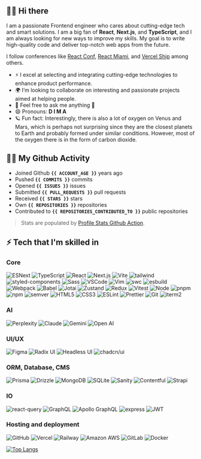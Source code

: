 ## 🙌🏼 Hi there
I am a passionate Frontend engineer who cares about cutting-edge tech and smart solutions. I am a big fan of **React**, **Next.js**, and **TypeScript**, and I am always looking for new ways to improve my skills. My goal is to write high-quality code and deliver top-notch web apps from the future.

I follow conferences like [React Conf](https://conf.react.dev/), [React Miami](https://www.reactmiami.com/), and [Vercel Ship](https://vercel.com/ship) among others.

-   ⚡ I excel at selecting and integrating cutting-edge technologies to enhance product performance.
-   🌍 I’m looking to collaborate on interesting and passionate projects aimed at helping people.
-   💬 Feel free to ask me anything 🙂
-   😄 Pronouns: **D I M A**
-   🪐 Fun fact: Interestingly, there is also a lot of oxygen on Venus and Mars, which is perhaps not surprising since they are the closest planets to Earth and probably formed under similar conditions. However, most of the oxygen there is in the form of carbon dioxide.

## 🤟🏼 My Github Activity

-   Joined Github **`{{ ACCOUNT_AGE }}`** years ago
-   Pushed **`{{ COMMITS }}`** commits
-   Opened **`{{ ISSUES }}`** issues
-   Submitted **`{{ PULL_REQUESTS }}`** pull requests
-   Received **`{{ STARS }}`** stars
-   Own **`{{ REPOSITORIES }}`** repositories
-   Contributed to **`{{ REPOSITORIES_CONTRIBUTED_TO }}`** public repositories

> Stats are populated by [Profile Stats Github Action](https://github.com/marketplace/actions/profile-readme-stats).

## ⚡ Tech that I'm skilled in

### Core

![ESNext](<https://img.shields.io/badge/-JavaScript_(ESNext)-f5da55?style=flat&logo=javascript&logoColor=black>)
![TypeScript](https://img.shields.io/badge/-TypeScript-white?style=flat&logo=typescript)
![React](https://img.shields.io/badge/-React-black?style=flat&logo=react)
![Next.js](https://img.shields.io/badge/-Next.js-white?style=flat&logo=nextdotjs&logoColor=black)
![Vite](https://img.shields.io/badge/-Vite-161619?style=flat&logo=vite)
![tailwind](https://img.shields.io/badge/-Tailwind-white?style=flat&logo=tailwindcss&logoColor=06B6D4)
![styled-components](https://img.shields.io/badge/-Styled--Components-bf4080?style=flat&logo=styledcomponents&logoColor=f5da55)
![Sass](https://img.shields.io/badge/-Sass-bf4080?style=flat&logo=sass&logoColor=white)
![VSCode](https://img.shields.io/badge/-VSCode-161619?style=flat&logo=xcode&logoColor=1572B6)
![Vim](https://img.shields.io/badge/-Vim-white?style=flat&logo=vim&logoColor=007f00)
![swc](https://img.shields.io/badge/-swc-161619?style=flat&logo=swc)
![esbuild](https://img.shields.io/badge/-esbuild-161619?style=flat&logo=esbuild)
![Webpack](https://img.shields.io/badge/-Webpack-black?style=flat&logo=webpack)
![Babel](https://img.shields.io/badge/-Babel-black?style=flat&logo=Babel&logoColor=f5da55)
![Jotai](https://img.shields.io/badge/-Jotai-white?style=flat&logoColor=1572B6)
![Zustand](https://img.shields.io/badge/-Zustand-white?style=flat&logoColor=1572B6)
![Redux](https://img.shields.io/badge/-Redux-764abc?style=flat&logo=redux)
![Vitest](https://img.shields.io/badge/-Vitest-white?style=flat&logo=vitest)
![Node](https://img.shields.io/badge/-Node-white?style=flat&logo=nodedotjs)
![pnpm](https://img.shields.io/badge/-pnpm-white?style=flat&logo=pnpm)
![npm](https://img.shields.io/badge/-npm-white?style=flat&logo=npm&logoColor=CB3837)
![semver](https://img.shields.io/badge/-semver-white?style=flat&logo=semver&logoColor=black)
![HTML5](https://img.shields.io/badge/-HTML5-E34F26?style=flat&logo=html5&logoColor=white)
![CSS3](https://img.shields.io/badge/-CSS3-1572B6?style=flat&logo=css3)
![ESLint](https://img.shields.io/badge/-ESLint-white?style=flat&logo=eslint&logoColor=4B32C3)
![Prettier](https://img.shields.io/badge/-Prettier-black?style=flat&logo=prettier)
![Git](https://img.shields.io/badge/-Git-white?style=flat&logo=git)
![iterm2](https://img.shields.io/badge/-iterm2-black?style=flat&logo=iterm2)

### AI

![Perplexity](https://img.shields.io/badge/-Perplexity-white?style=flat&logo=perplexity)
![Claude](https://img.shields.io/badge/-Claude-white?style=flat&logo=claude)
![Gemini](https://img.shields.io/badge/-Gemini-white?style=flat&logo=googlegemini)
![Open AI](https://img.shields.io/badge/-Open_AI-161619?style=flat&logo=openai)


### UI/UX

![Figma](https://img.shields.io/badge/-Figma-black?style=flat&logo=figma)
![Radix UI](https://img.shields.io/badge/-Radix_UI-white?style=flat&logo=radixui&logoColor=161618)
![Headless UI](https://img.shields.io/badge/-Headless_UI-161619?style=flat&logo=headlessui)
![chadcn/ui](https://img.shields.io/badge/-chadcn/ui-161619?style=flat&logo=shadcnui)

### ORM, Database, CMS

![Prisma](https://img.shields.io/badge/-Prisma-black?style=flat&logo=prisma)
![Drizzle](https://img.shields.io/badge/-Drizzle-black?style=flat&logo=drizzle)
![MongoDB](https://img.shields.io/badge/-MongoDB-white?style=flat&logo=mongodb)
![SQLite](https://img.shields.io/badge/SQLite-black?style=flat&logo=sqlite)
![Sanity](https://img.shields.io/badge/-Sanity-white?style=flat&logo=sanity)
![Contentful](https://img.shields.io/badge/-Contentful-white?style=flat&logo=contentful)
![Strapi](https://img.shields.io/badge/-Strapi-white?style=flat&logo=strapi&logoColor=8c4bff)

### IO

![react-query](https://img.shields.io/badge/-React_Query-white?style=flat&logo=reactquery)
![GraphQL](https://img.shields.io/badge/-GraphQL-E10098?style=flat&logo=graphql)
![Apollo GraphQL](https://img.shields.io/badge/-Apollo%20GraphQL-311C87?style=flat&logo=apollo-graphql)
![express](https://img.shields.io/badge/-express-white?style=flat&logo=express&logoColor=black)
![JWT](https://img.shields.io/badge/-JWT-black?style=flat&logo=jsonwebtokens)

### Hosting and deployment

![GitHub](https://img.shields.io/badge/-GitHub-161619?style=flat&logo=github)
![Vercel](https://img.shields.io/badge/-Vercel-black?style=flat&logo=vercel)
![Railway](https://img.shields.io/badge/-Railway-black?style=flat&logo=railway)
![Amazon AWS](https://img.shields.io/badge/Amazon_AWS-161619?style=flat&logo=amazon)
![GitLab](https://img.shields.io/badge/-GitLab-white?style=flat&logo=gitlab)
![Docker](https://img.shields.io/badge/-Docker-black?style=flat&logo=docker)

[![Top Langs](https://github-readme-stats.vercel.app/api/top-langs/?username=dvakatsiienko&layout=compact)](https://github.com/anuraghazra/github-readme-stats)
